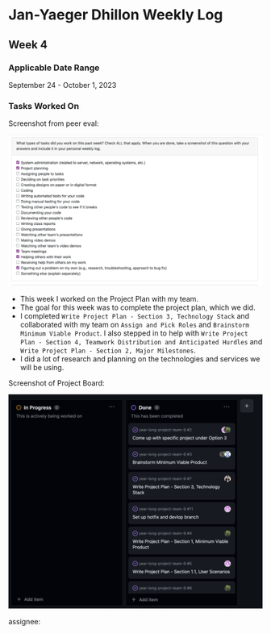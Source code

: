 # Jan-Yaeger Dhillon Weekly Log #

## Week 4 ##

### Applicable Date Range ###
September 24 - October 1, 2023

### Tasks Worked On ###

Screenshot from peer eval:

![Tasks Worked on](./images/jan-yaeger-dhillon/tasks-worked-on.png)

- This week I worked on the Project Plan with my team.
- The goal for this week was to complete the project plan, which we did.
- I completed `Write Project Plan - Section 3, Technology Stack` and collaborated with my team on `Assign and Pick Roles` and `Brainstorm Minimum Viable Product`. I also stepped in to help with `Write Project Plan - Section 4, Teamwork Distribution and Anticipated Hurdles` and `Write Project Plan - Section 2, Major Milestones`.
- I did a lot of research and planning on the technologies and services we will be using.

Screenshot of Project Board:

![Project Board](./images/jan-yaeger-dhillon/project-board.png)

assignee: 
